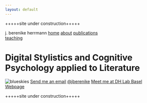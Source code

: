 ```yaml
---
layout: default
---
```



+++++site under construction+++++


j. berenike herrmann
[home](.index)
[about](.about.md)
[publications](.publications.md)        	
[teaching](.teaching.md)

# Digital Stylistics and Cognitive Psychology applied to Literature
![blueskies](https://github.com/jberenike/jberenike.github.io/tree/master/images/veynes.JPG)
[Send me an email](mailto:berenike.herrmann@unibas.ch)
[@jberenike](https://twitter.com/Jberenike)	
[Meet me at DH Lab Basel Webpage](http://dhlab.unibas.ch/berenike-herrmann)

+++++site under construction+++++
